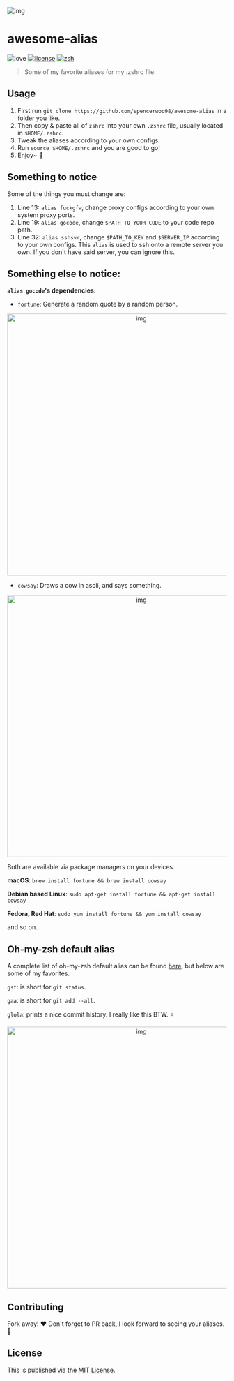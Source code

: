 ![img](https://i.loli.net/2018/05/31/5b0ff51dc2bf9.png)

# awesome-alias

![love](https://img.shields.io/badge/Made%20with-LOVE-ff69b4.svg)
[![license](https://img.shields.io/badge/license-MIT-blue.svg)](https://opensource.org/licenses/MIT)
[![zsh](https://img.shields.io/badge/configured%20for-zsh-brightgreen.svg)](https://github.com/robbyrussell/oh-my-zsh)

> Some of my favorite aliases for my .zshrc file.

## Usage

1. First run `git clone https://github.com/spencerwoo98/awesome-alias` in a folder you like.
2. Then copy & paste all of `zshrc` into your own `.zshrc` file, usually located in `$HOME/.zshrc`.
3. Tweak the aliases according to your own configs.
4. Run `source $HOME/.zshrc` and you are good to go!
5. Enjoy~ :beer:

## Something to notice

Some of the things you must change are:

1. Line 13: `alias fuckgfw`, change proxy configs according to your own system proxy ports.
2. Line 19: `alias gocode`, change `$PATH_TO_YOUR_CODE` to your code repo path.
3. Line 32: `alias sshsvr`, change `$PATH_TO_KEY` and `$SERVER_IP` according to your own configs. This `alias` is used to ssh onto a remote server you own. If you don't have said server, you can ignore this.

## Something else to notice:

**`alias gocode`'s dependencies:**

- `fortune`: Generate a random quote by a random person.

<div align="center"><img src="https://i.loli.net/2018/05/31/5b0fdd7abdb6c.jpg" alt="img" width="600px"></div>
 
- `cowsay`: Draws a cow in ascii, and says something.

<div align="center"><img src="https://i.loli.net/2018/05/31/5b0fddea0f161.jpg" alt="img" width="600px"></div>

Both are available via package managers on your devices.

**macOS**: `brew install fortune && brew install cowsay`

**Debian based Linux**: `sudo apt-get install fortune && apt-get install cowsay`

**Fedora, Red Hat**: `sudo yum install fortune && yum install cowsay`

and so on...

## Oh-my-zsh default alias

A complete list of oh-my-zsh default alias can be found [here](https://github.com/robbyrussell/oh-my-zsh/blob/master/plugins/git/git.plugin.zsh), but below are some of my favorites.

`gst`: is short for `git status`.

`gaa`: is short for `git add --all`.

`glola`: prints a nice commit history. I really like this BTW. :star:

<div align="center"><img src="https://i.loli.net/2018/05/31/5b0fdfd7a21e4.jpg" alt="img" width="600px"></div>

## Contributing

Fork away! :heart: Don't forget to PR back, I look forward to seeing your aliases. :beer:

## License

This is published via the [MIT License](https://github.com/spencerwoo98/awesome-alias/blob/master/LICENSE).
